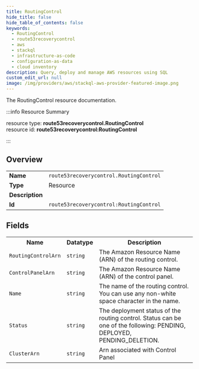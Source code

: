 ```yaml
---
title: RoutingControl
hide_title: false
hide_table_of_contents: false
keywords:
  - RoutingControl
  - route53recoverycontrol
  - aws
  - stackql
  - infrastructure-as-code
  - configuration-as-data
  - cloud inventory
description: Query, deploy and manage AWS resources using SQL
custom_edit_url: null
image: /img/providers/aws/stackql-aws-provider-featured-image.png
---
```

The RoutingControl resource documentation.

:::info Resource Summary

<div class="row">
<div class="providerDocColumn">
<span>resource type:&nbsp;<b>route53recoverycontrol.RoutingControl</b></span><br />
<span>resource id:&nbsp;<b>route53recoverycontrol:RoutingControl</b></span><br />
</div>
</div>

:::

## Overview
<table><tbody>
<tr><td><b>Name</b></td><td><code>route53recoverycontrol.RoutingControl</code></td></tr>
<tr><td><b>Type</b></td><td>Resource</td></tr>
<tr><td><b>Description</b></td><td></td></tr>
<tr><td><b>Id</b></td><td><code>route53recoverycontrol:RoutingControl</code></td></tr>
</tbody></table>

## Fields
<table><tbody>
<tr><th>Name</th><th>Datatype</th><th>Description</th></tr>
<tr><td><code>RoutingControlArn</code></td><td><code>string</code></td><td>The Amazon Resource Name (ARN) of the routing control.</td></tr><tr><td><code>ControlPanelArn</code></td><td><code>string</code></td><td>The Amazon Resource Name (ARN) of the control panel.</td></tr><tr><td><code>Name</code></td><td><code>string</code></td><td>The name of the routing control. You can use any non-white space character in the name.</td></tr><tr><td><code>Status</code></td><td><code>string</code></td><td>The deployment status of the routing control. Status can be one of the following: PENDING, DEPLOYED, PENDING_DELETION.</td></tr><tr><td><code>ClusterArn</code></td><td><code>string</code></td><td>Arn associated with Control Panel</td></tr>
</tbody></table>